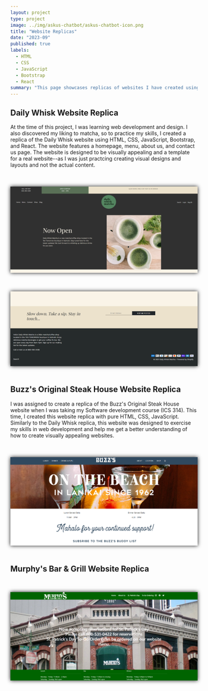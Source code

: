 ```yaml
---
layout: project
type: project
image: ../img/askus-chatbot/askus-chatbot-icon.png
title: "Website Replicas"
date: "2023-09"
published: true
labels:
  - HTML
  - CSS
  - JavaScript
  - Bootstrap
  - React
summary: "This page showcases replicas of websites I have created using HTML, CSS, JavaScript, Bootstrap, and React. These replicas demonstrate my skills in web development and design."
---
```



## Daily Whisk Website Replica

At the time of this project, I was learning web development and design. I also discovered my liking to matcha, so to practice my skills, I created a replica of the Daily Whisk website using HTML, CSS, JavaScript, Bootstrap, and React. The website features a homepage, menu, about us, and contact us page. The website is designed to be visually appealing and a template for a real website--as I was just practcing creating visual designs and layouts and not the actual content.

<div class="text-center p-4">
<img class="img-fluid" src="../img/website-replicas/dailywhisk-home.png" width="1600px" style="margin: 50px auto; display: block; box-shadow: 0 0 10px; width: auto;" alt="picture">
</div>

<img class="img-fluid" src="../img/website-replicas/bottom-dailywhisk.png" width="1600px" style="margin: 50px auto; display: block; box-shadow: 0 0 10px; width: auto;" alt="picture">

## Buzz's Original Steak House Website Replica

I was assigned to create a replica of the Buzz's Original Steak House website when I was taking my Software development course (ICS 314). This time, I created this website replica with pure HTML, CSS, JavaScript. Similarly to the Daily Whisk replica, this website was designed to exercise my skills in web development and help me get a better understanding of how to create visually appealing websites.

<img class="img-fluid" src="../img/website-replicas/buzzs-homepage.png" width="600px" style="margin: 50px auto; display: block; box-shadow: 0 0 10px; width: auto;" alt="picture">

## Murphy's Bar & Grill Website Replica

<img class="img-fluid" src="../img/website-replicas/murphys-homepage.png" width="600px" style="margin: 50px auto; display: block; box-shadow: 0 0 10px; width: auto;" alt="picture">

